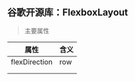 ## 谷歌开源库：FlexboxLayout

> 主要属性

| 属性          | 含义 |
| ------------- | ---- |
| flexDirection | row  |
|               |      |
|               |      |

